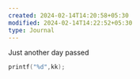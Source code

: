 ```yaml
---
created: 2024-02-14T14:20:58+05:30
modified: 2024-02-14T14:22:52+05:30
type: Journal
---
```


Just another day passed

```c
printf("%d",kk);
```
